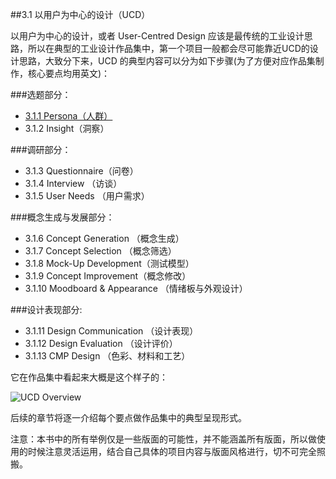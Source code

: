 ##3.1 以用户为中心的设计（UCD）

以用户为中心的设计，或者 User-Centred Design 应该是最传统的工业设计思路，所以在典型的工业设计作品集中，第一个项目一般都会尽可能靠近UCD的设计思路，大致分下来，UCD 的典型内容可以分为如下步骤(为了方便对应作品集制作，核心要点均用英文)：  



###选题部分：  
* [3.1.1 Persona（人群）](/article/id/ucd/1_1_persona.html)  
* 3.1.2 Insight（洞察）

###调研部分：  
* 3.1.3 Questionnaire（问卷）  
* 3.1.4 Interview （访谈）  
* 3.1.5 User Needs （用户需求）

###概念生成与发展部分：  
* 3.1.6 Concept Generation （概念生成）  
* 3.1.7 Concept Selection （概念筛选）    
* 3.1.8 Mock-Up Development（测试模型）  
* 3.1.9 Concept Improvement（概念修改）   
* 3.1.10 Moodboard & Appearance （情绪板与外观设计）

###设计表现部分: 
* 3.1.11 Design Communication （设计表现）  
* 3.1.12 Design Evaluation （设计评价）   
* 3.1.13 CMP Design （色彩、材料和工艺）

  
它在作品集中看起来大概是这个样子的：  

![UCD Overview](http://kitpic.makebi.net/id/ucd/ucd.png)

  
后续的章节将逐一介绍每个要点做作品集中的典型呈现形式。

  
注意：本书中的所有举例仅是一些版面的可能性，并不能涵盖所有版面，所以做使用的时候注意灵活运用，结合自己具体的项目内容与版面风格进行，切不可完全照搬。
